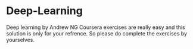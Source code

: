 # Deep-Learning
Deep learning by Andrew NG
Coursera exercises are really easy and this solution is only for your refrence.
So please do complete the exercises by yourselves.
